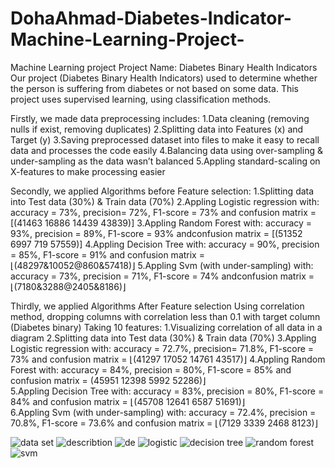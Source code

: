 # DohaAhmad-Diabetes-Indicator-Machine-Learning-Project-
Machine Learning project
Project Name: Diabetes Binary Health Indicators
Our project (Diabetes Binary Health Indicators) used to determine whether the person is suffering from diabetes or not based on some data.
This project uses supervised learning, using classification methods.

Firstly, we made data preprocessing includes: 
	1.Data cleaning (removing nulls if exist, removing duplicates)
	2.Splitting data into Features (x) and Target (y)
	3.Saving preprocessed dataset into files to make it easy to recall data and processes the code easily 
	4.Balancing data using over-sampling & under-sampling as the data wasn’t balanced 
	5.Appling standard-scaling on X-features to make processing easier 

Secondly, we applied Algorithms before Feature selection:
	1.Splitting data into Test data (30%) & Train data (70%)
	2.Appling Logistic regression with: accuracy = 73%, precision= 72%, F1-score = 73% and confusion matrix = [(41463 16886 14439 43839)]
	3.Appling Random Forest with: accuracy = 93%, precision = 89%, F1-score = 93% andconfusion matrix = [(51352 6997 719 57559)] 
	4.Appling Decision Tree with: accuracy = 90%, precision = 85%, F1-score = 91% and confusion matrix = ⌊(48297&10052@860&57418)⌋
	5.Appling Svm (with under-sampling) with: accuracy = 73%, precision = 71%, F1-score = 74% andconfusion matrix = ⌊(7180&3288@2405&8186)⌋
	
Thirdly, we applied Algorithms After Feature selection Using correlation method, dropping columns with correlation less than 0.1 with target column (Diabetes binary) Taking 10 features:
	1.Visualizing correlation of all data in a diagram 
	2.Splitting data into Test data (30%) & Train data (70%)
	3.Appling Logistic regression with: accuracy = 72.7%, precision= 71.8%, F1-score = 73% and confusion matrix = ⌊(41297 17052 14761 43517)⌋
	4.Appling Random Forest with: accuracy = 84%, precision = 80%, F1-score = 85% and confusion matrix = (45951 12398 5992 52286)⌋    
	5.Appling Decision Tree with: accuracy = 83%, precision = 80%, F1-score = 84% and confusion matrix = ⌊(45708 12641 6587 51691)⌋  
	6.Appling Svm (with under-sampling) with: accuracy = 72.4%, precision = 70.8%, F1-score = 73.6% and confusion matrix = ⌊(7129 3339 2468 8123)⌋

![data set](https://user-images.githubusercontent.com/103465018/177391962-6f286d3f-1d7c-4069-b26e-02cfb759481d.PNG)
![describtion](https://user-images.githubusercontent.com/103465018/177391982-64f53610-4dc4-4761-b253-3a882fb277f8.PNG)
![de](https://user-images.githubusercontent.com/103465018/177391994-ab82841e-b112-47ac-850b-06e477913bc1.PNG)
![logistic](https://user-images.githubusercontent.com/103465018/177392010-f6cccedb-d332-4c73-b66d-bc5452267453.PNG)
![decision tree](https://user-images.githubusercontent.com/103465018/177392023-c2ce7e4e-cad9-43d7-bff4-5abd8affd835.PNG)
![random forest](https://user-images.githubusercontent.com/103465018/177392034-5ba586de-6fa6-4c6b-9a07-29c5c4c4260b.PNG)
![svm](https://user-images.githubusercontent.com/103465018/177392047-21361ec6-584d-42d4-8538-d2dd661b20d1.PNG)







